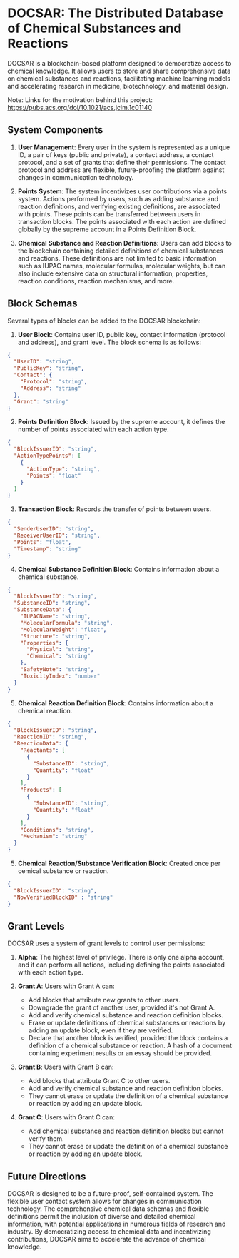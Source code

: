 # DOCSAR: The Distributed Database of Chemical Substances and Reactions

DOCSAR is a blockchain-based platform designed to democratize access to chemical knowledge. It allows users to store and share comprehensive data on chemical substances and reactions, facilitating machine learning models and accelerating research in medicine, biotechnology, and material design.

Note: Links for the motivation behind this project: https://pubs.acs.org/doi/10.1021/acs.jcim.1c01140

## System Components

1. **User Management**: Every user in the system is represented as a unique ID, a pair of keys (public and private), a contact address, a contact protocol, and a set of grants that define their permissions. The contact protocol and address are flexible, future-proofing the platform against changes in communication technology.

2. **Points System**: The system incentivizes user contributions via a points system. Actions performed by users, such as adding substance and reaction definitions, and verifying existing definitions, are associated with points. These points can be transferred between users in transaction blocks. The points associated with each action are defined globally by the supreme account in a Points Definition Block.

3. **Chemical Substance and Reaction Definitions**: Users can add blocks to the blockchain containing detailed definitions of chemical substances and reactions. These definitions are not limited to basic information such as IUPAC names, molecular formulas, molecular weights, but can also include extensive data on structural information, properties, reaction conditions, reaction mechanisms, and more.

## Block Schemas

Several types of blocks can be added to the DOCSAR blockchain:

1. **User Block**: Contains user ID, public key, contact information (protocol and address), and grant level. The block schema is as follows:
```json
{
  "UserID": "string",
  "PublicKey": "string",
  "Contact": {
    "Protocol": "string",
    "Address": "string"
  },
  "Grant": "string"
}
```
2. **Points Definition Block**: Issued by the supreme account, it defines the number of points associated with each action type.
```json
{
  "BlockIssuerID": "string",
  "ActionTypePoints": [
    {
      "ActionType": "string",
      "Points": "float"
    }
  ]
}
```
3. **Transaction Block**: Records the transfer of points between users.
```json
{
  "SenderUserID": "string",
  "ReceiverUserID": "string",
  "Points": "float",
  "Timestamp": "string"
}
```
4. **Chemical Substance Definition Block**: Contains information about a chemical substance.
```json
{
  "BlockIssuerID": "string",
  "SubstanceID": "string",
  "SubstanceData": {
    "IUPACName": "string",
    "MolecularFormula": "string",
    "MolecularWeight": "float",
    "Structure": "string",
    "Properties": {
      "Physical": "string",
      "Chemical": "string"
    },
    "SafetyNote": "string",
    "ToxicityIndex": "number"
  }
}
```
5. **Chemical Reaction Definition Block**: Contains information about a chemical reaction.
```json
{
  "BlockIssuerID": "string",
  "ReactionID": "string",
  "ReactionData": {
    "Reactants": [
      {
        "SubstanceID": "string",
        "Quantity": "float"
      }
    ],
    "Products": [
      {
        "SubstanceID": "string",
        "Quantity": "float"
      }
    ],
    "Conditions": "string",
    "Mechanism": "string"
  }
}
```
5. **Chemical Reaction/Substance Verification Block**: Created once per cemical substance or reaction.
```json
{
  "BlockIssuerID": "string",
  "NowVerifiedBlockID" : "string"
}
```
## Grant Levels

DOCSAR uses a system of grant levels to control user permissions:

1. **Alpha**: The highest level of privilege. There is only one alpha account, and
it can perform all actions, including defining the points associated with each action type.

2. **Grant A**: Users with Grant A can:

    - Add blocks that attribute new grants to other users.
    - Downgrade the grant of another user, provided it's not Grant A.
    - Add and verify chemical substance and reaction definition blocks.
    - Erase or update definitions of chemical substances or reactions by adding an update block, even if they are verified.
    - Declare that another block is verified, provided the block contains a definition of a chemical substance or reaction. A hash of a document containing experiment results or an essay should be provided.

3. **Grant B**: Users with Grant B can:

    - Add blocks that attribute Grant C to other users.
    - Add and verify chemical substance and reaction definition blocks.
    - They cannot erase or update the definition of a chemical substance or reaction by adding an update block.

4. **Grant C**: Users with Grant C can:

    - Add chemical substance and reaction definition blocks but cannot verify them.
    - They cannot erase or update the definition of a chemical substance or reaction by adding an update block.

## Future Directions

DOCSAR is designed to be a future-proof, self-contained system. The flexible user contact system allows for changes in communication technology. The comprehensive chemical data schemas and flexible definitions permit the inclusion of diverse and detailed chemical information, with potential applications in numerous fields of research and industry. By democratizing access to chemical data and incentivizing contributions, DOCSAR aims to accelerate the advance of chemical knowledge.
